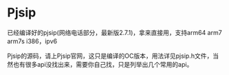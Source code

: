 # Pjsip
已经编译好的pjsip(网络电话部分，最新版2.7.1)，拿来直接用，支持arm64 arm7 arm7s i386，ipv6


Pjsip的源码，请上Pjsip官网，这只是编译的OC版本，用法详见pjsip.h文件，当然也有很多api没找出来，需要你自己找，只是列举出几个常用的api。

